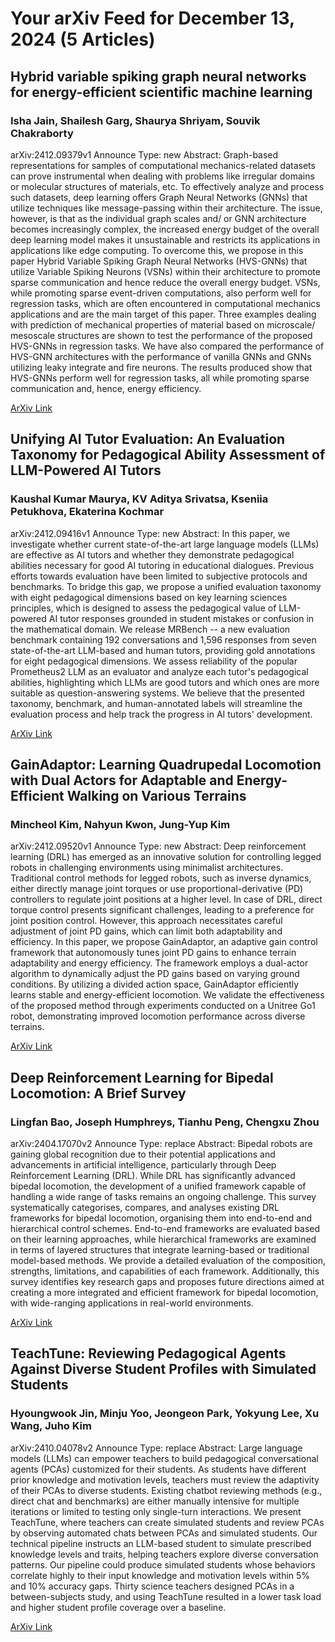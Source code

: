<h1>Your arXiv Feed for December 13, 2024 (5 Articles)</h1>
<h2>Hybrid variable spiking graph neural networks for energy-efficient scientific machine learning</h2>
<h3>Isha Jain, Shailesh Garg, Shaurya Shriyam, Souvik Chakraborty</h3>
<p>arXiv:2412.09379v1 Announce Type: new 
Abstract: Graph-based representations for samples of computational mechanics-related datasets can prove instrumental when dealing with problems like irregular domains or molecular structures of materials, etc. To effectively analyze and process such datasets, deep learning offers Graph Neural Networks (GNNs) that utilize techniques like message-passing within their architecture. The issue, however, is that as the individual graph scales and/ or GNN architecture becomes increasingly complex, the increased energy budget of the overall deep learning model makes it unsustainable and restricts its applications in applications like edge computing. To overcome this, we propose in this paper Hybrid Variable Spiking Graph Neural Networks (HVS-GNNs) that utilize Variable Spiking Neurons (VSNs) within their architecture to promote sparse communication and hence reduce the overall energy budget. VSNs, while promoting sparse event-driven computations, also perform well for regression tasks, which are often encountered in computational mechanics applications and are the main target of this paper. Three examples dealing with prediction of mechanical properties of material based on microscale/ mesoscale structures are shown to test the performance of the proposed HVS-GNNs in regression tasks. We have also compared the performance of HVS-GNN architectures with the performance of vanilla GNNs and GNNs utilizing leaky integrate and fire neurons. The results produced show that HVS-GNNs perform well for regression tasks, all while promoting sparse communication and, hence, energy efficiency.</p>
<a href='https://arxiv.org/abs/2412.09379'>ArXiv Link</a>

<h2>Unifying AI Tutor Evaluation: An Evaluation Taxonomy for Pedagogical Ability Assessment of LLM-Powered AI Tutors</h2>
<h3>Kaushal Kumar Maurya, KV Aditya Srivatsa, Kseniia Petukhova, Ekaterina Kochmar</h3>
<p>arXiv:2412.09416v1 Announce Type: new 
Abstract: In this paper, we investigate whether current state-of-the-art large language models (LLMs) are effective as AI tutors and whether they demonstrate pedagogical abilities necessary for good AI tutoring in educational dialogues. Previous efforts towards evaluation have been limited to subjective protocols and benchmarks. To bridge this gap, we propose a unified evaluation taxonomy with eight pedagogical dimensions based on key learning sciences principles, which is designed to assess the pedagogical value of LLM-powered AI tutor responses grounded in student mistakes or confusion in the mathematical domain. We release MRBench -- a new evaluation benchmark containing 192 conversations and 1,596 responses from seven state-of-the-art LLM-based and human tutors, providing gold annotations for eight pedagogical dimensions. We assess reliability of the popular Prometheus2 LLM as an evaluator and analyze each tutor's pedagogical abilities, highlighting which LLMs are good tutors and which ones are more suitable as question-answering systems. We believe that the presented taxonomy, benchmark, and human-annotated labels will streamline the evaluation process and help track the progress in AI tutors' development.</p>
<a href='https://arxiv.org/abs/2412.09416'>ArXiv Link</a>

<h2>GainAdaptor: Learning Quadrupedal Locomotion with Dual Actors for Adaptable and Energy-Efficient Walking on Various Terrains</h2>
<h3>Mincheol Kim, Nahyun Kwon, Jung-Yup Kim</h3>
<p>arXiv:2412.09520v1 Announce Type: new 
Abstract: Deep reinforcement learning (DRL) has emerged as an innovative solution for controlling legged robots in challenging environments using minimalist architectures. Traditional control methods for legged robots, such as inverse dynamics, either directly manage joint torques or use proportional-derivative (PD) controllers to regulate joint positions at a higher level. In case of DRL, direct torque control presents significant challenges, leading to a preference for joint position control. However, this approach necessitates careful adjustment of joint PD gains, which can limit both adaptability and efficiency. In this paper, we propose GainAdaptor, an adaptive gain control framework that autonomously tunes joint PD gains to enhance terrain adaptability and energy efficiency. The framework employs a dual-actor algorithm to dynamically adjust the PD gains based on varying ground conditions. By utilizing a divided action space, GainAdaptor efficiently learns stable and energy-efficient locomotion. We validate the effectiveness of the proposed method through experiments conducted on a Unitree Go1 robot, demonstrating improved locomotion performance across diverse terrains.</p>
<a href='https://arxiv.org/abs/2412.09520'>ArXiv Link</a>

<h2>Deep Reinforcement Learning for Bipedal Locomotion: A Brief Survey</h2>
<h3>Lingfan Bao, Joseph Humphreys, Tianhu Peng, Chengxu Zhou</h3>
<p>arXiv:2404.17070v2 Announce Type: replace 
Abstract: Bipedal robots are gaining global recognition due to their potential applications and advancements in artificial intelligence, particularly through Deep Reinforcement Learning (DRL). While DRL has significantly advanced bipedal locomotion, the development of a unified framework capable of handling a wide range of tasks remains an ongoing challenge. This survey systematically categorises, compares, and analyses existing DRL frameworks for bipedal locomotion, organising them into end-to-end and hierarchical control schemes. End-to-end frameworks are evaluated based on their learning approaches, while hierarchical frameworks are examined in terms of layered structures that integrate learning-based or traditional model-based methods. We provide a detailed evaluation of the composition, strengths, limitations, and capabilities of each framework. Additionally, this survey identifies key research gaps and proposes future directions aimed at creating a more integrated and efficient framework for bipedal locomotion, with wide-ranging applications in real-world environments.</p>
<a href='https://arxiv.org/abs/2404.17070'>ArXiv Link</a>

<h2>TeachTune: Reviewing Pedagogical Agents Against Diverse Student Profiles with Simulated Students</h2>
<h3>Hyoungwook Jin, Minju Yoo, Jeongeon Park, Yokyung Lee, Xu Wang, Juho Kim</h3>
<p>arXiv:2410.04078v2 Announce Type: replace 
Abstract: Large language models (LLMs) can empower teachers to build pedagogical conversational agents (PCAs) customized for their students. As students have different prior knowledge and motivation levels, teachers must review the adaptivity of their PCAs to diverse students. Existing chatbot reviewing methods (e.g., direct chat and benchmarks) are either manually intensive for multiple iterations or limited to testing only single-turn interactions. We present TeachTune, where teachers can create simulated students and review PCAs by observing automated chats between PCAs and simulated students. Our technical pipeline instructs an LLM-based student to simulate prescribed knowledge levels and traits, helping teachers explore diverse conversation patterns. Our pipeline could produce simulated students whose behaviors correlate highly to their input knowledge and motivation levels within 5% and 10% accuracy gaps. Thirty science teachers designed PCAs in a between-subjects study, and using TeachTune resulted in a lower task load and higher student profile coverage over a baseline.</p>
<a href='https://arxiv.org/abs/2410.04078'>ArXiv Link</a>

